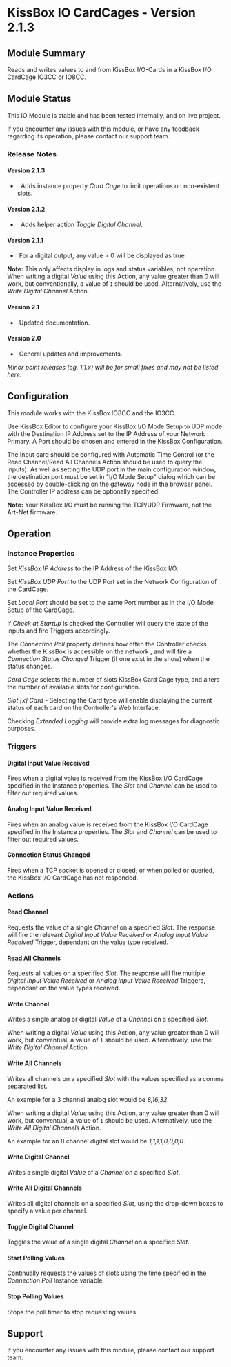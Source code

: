 # KissBox IO CardCages - Version 2.1.3

## Module Summary

[//]: # (Describe as briefly and clearly the role of the module)
Reads and writes values to and from KissBox I/O-Cards in a KissBox I/O CardCage IO3CC or IO8CC.

## Module Status

This IO Module is stable and has been tested internally, and on live project.

If you encounter any issues with this module, or have any feedback regarding its operation, please contact our support team.

### Release Notes

#### Version 2.1.3

* &nbsp; Adds instance property *Card Cage* to limit operations on non-existent slots.

#### Version 2.1.2

* &nbsp; Adds helper action *Toggle Digital Channel*.

#### Version 2.1.1

* &nbsp;For a digital output, any value > 0 will be displayed as true.

**Note:** This only affects display in logs and status variables, not operation. When writing a digital *Value* using this Action, any value greater than 0 will work,
but conventionally, a value of <code>1</code> should be used.
Alternatively, use the *Write Digital Channel* Action.

#### Version 2.1

* &nbsp;Updated documentation.

#### Version 2.0

* &nbsp;General updates and improvements.

*Minor point releases (eg. 1.1.x) will be for small fixes and may not be listed here.*

## Configuration

This module works with the KissBox IO8CC and the IO3CC.

Use KissBox Editor to configure your KissBox I/O Mode Setup to UDP mode with the Destination IP Address set to the IP Address of your Network Primary.
A Port should be chosen and entered in the KissBox Configuration.

The Input card should be configured with Automatic Time Control (or the Read Channel/Read All Channels Action should be used to query the inputs).
As well as setting the UDP port in the main configuration window, the destination port must be set in "I/O Mode Setup" dialog which can be accessed by double-clicking on the gateway node in the browser panel.
The Controller IP address can be optionally specified.

**Note:** Your KissBox I/O must be running the TCP/UDP Firmware, not the Art-Net firmware.

## Operation

### Instance Properties

Set *KissBox IP Address* to the IP Address of the KissBox I/O.

Set *KissBox UDP Port* to the UDP Port set in the Network Configuration of the CardCage.

Set *Local Port* should be set to the same Port number as in the I/O Mode Setup of the CardCage.

If *Check at Startup* is checked the Controller will query the state of the inputs and fire Triggers accordingly.

The *Connection Poll* property defines how often the Controller checks whether the KissBox is accessible on the network
, and will fire a *Connection Status Changed* Trigger (if one exist in the show) when the status changes.

*Card Cage* selects the number of slots KissBox Card Cage type, and alters the number of available slots for configuration.

*Slot [x] Card* - Selecting the Card type will enable displaying the current status of each card on the Controller's Web Interface.

Checking *Extended Logging* will provide extra log messages for diagnostic purposes.

### Triggers

#### Digital Input Value Received

Fires when a digital value is received from the KissBox I/O CardCage specified in the Instance properties. The *Slot* and *Channel* can be used to filter out required values.

#### Analog Input Value Received

Fires when an analog value is received from the KissBox I/O CardCage specified in the Instance properties. The *Slot* and *Channel* can be used to filter out required values.

#### Connection Status Changed

Fires when a TCP socket is opened or closed, or when polled or queried, the KissBox I/O CardCage has not responded.

### Actions

#### Read Channel

Requests the value of a single *Channel* on a specified *Slot*. The response will fire the relevant *Digital Input Value Received* or *Analog Input Value Received* Trigger, dependant on the value type received.

#### Read All Channels

Requests all values on a specified *Slot*. The response will fire multiple *Digital Input Value Received* or *Analog Input Value Received* Triggers, dependant on the value types received.

#### Write Channel

Writes a single analog or digital *Value* of a *Channel* on a specified *Slot*.

When writing a digital *Value* using this Action, any value greater than 0 will work, but conventual, a value of <code>1</code> should be used.
Alternatively, use the *Write Digital Channel* Action.

#### Write All Channels

Writes all channels on a specified *Slot* with the values specified as a comma separated list.

An example for a 3 channel analog slot would be *8,16,32*.

When writing a digital *Value* using this Action, any value greater than 0 will work, but conventual, a value of <code>1</code> should be used.
Alternatively, use the *Write All Digital Channels* Action.

An example for an 8 channel digital slot would be *1,1,1,1,0,0,0,0*.

####  Write Digital Channel

Writes a single digital *Value* of a *Channel* on a specified *Slot*.

#### Write All Digital Channels

Writes all digital channels on a specified *Slot*, using the drop-down boxes to specify a value per channel.

#### Toggle Digital Channel

Toggles the value of a single digital *Channel* on a specified *Slot*.

#### Start Polling Values

Continually requests the values of slots using the time specified in the *Connection Poll* Instance variable.

#### Stop Polling Values

Stops the poll timer to stop requesting values.

## Support

If you encounter any issues with this module, please contact our support team.

[//]: # (### Module Use Example)
[//]: # (If relevant to documentation give examples of module use)

[//]: # (### Further Notes)
[//]: # (Possible location for further notes, may not be used)
